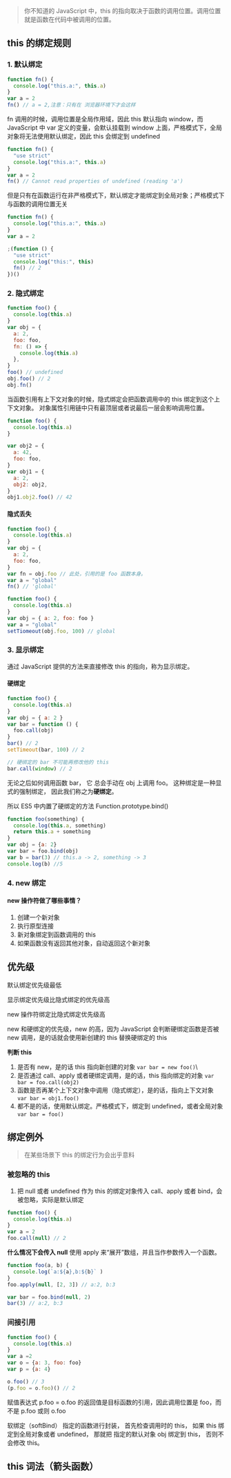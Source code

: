 > 你不知道的 JavaScript 中，this 的指向取决于函数的调用位置。调用位置就是函数在代码中被调用的位置。

## this 的绑定规则

### 1. 默认绑定

```js
function fn() {
  console.log("this.a:", this.a)
}
var a = 2
fn() // a = 2,注意：只有在 浏览器环境下才会这样
```

fn 调用的时候，调用位置是全局作用域，因此 this 默认指向 window，而 JavaScript 中 var 定义的变量，会默认挂载到 window 上面，严格模式下，全局对象将无法使用默认绑定，因此 this 会绑定到 undefined

```js
function fn() {
  "use strict"
  console.log("this.a:", this.a)
}
var a = 2
fn() // Cannot read properties of undefined (reading 'a')
```

但是只有在函数运行在非严格模式下，默认绑定才能绑定到全局对象；严格模式下与函数的调用位置无关

```js
function fn() {
  console.log("this.a:", this.a)
}
var a = 2

;(function () {
  "use strict"
  console.log("this:", this)
  fn() // 2
})()
```

### 2. 隐式绑定

```js
function foo() {
  console.log(this.a)
}
var obj = {
  a: 2,
  foo: foo,
  fn: () => {
    console.log(this.a)
  },
}
foo() // undefined
obj.foo() // 2
obj.fn()
```

当函数引用有上下文对象的时候，隐式绑定会把函数调用中的 this 绑定到这个上下文对象。
对象属性引用链中只有最顶层或者说最后一层会影响调用位置。

```js
function foo() {
  console.log(this.a)
}

var obj2 = {
  a: 42,
  foo: foo,
}
var obj1 = {
  a: 2,
  obj2: obj2,
}
obj1.obj2.foo() // 42
```

#### 隐式丢失

```js
function foo() {
  console.log(this.a)
}
var obj = {
  a: 2,
  foo: foo,
}
var fn = obj.foo // 此处，引用的是 foo 函数本身。
var a = "global"
fn() // 'global'
```

```js
function foo() {
  console.log(this.a)
}
var obj = { a: 2, foo: foo }
var a = "global"
setTiomeout(obj.foo, 100) // global
```

### 3. 显示绑定

通过 JavaScript 提供的方法来直接修改 this 的指向，称为显示绑定。

#### 硬绑定

```js
function foo() {
  console.log(this.a)
}
var obj = { a: 2 }
var bar = function () {
  foo.call(obj)
}
bar() // 2
setTimeout(bar, 100) // 2

// 硬绑定的 bar 不可能再修改他的 this
bar.call(window) // 2
```
无论之后如何调用函数 bar， 它
总会手动在 obj 上调用 foo。 这种绑定是一种显式的强制绑定， 因此我们称之为**硬绑定**。

所以 ES5 中内置了硬绑定的方法 Function.prototype.bind()
```js
function foo(something) {
  console.log(this.a, something)
  return this.a + something
}
var obj = {a: 2}
var bar = foo.bind(obj)
var b = bar(3) // this.a -> 2, something -> 3
console.log(b) //5
```

### 4. new 绑定

#### new 操作符做了哪些事情？
1. 创建一个新对象
2. 执行原型连接
3. 新对象绑定到函数调用的 this
4. 如果函数没有返回其他对象，自动返回这个新对象

## 优先级

默认绑定优先级最低

显示绑定优先级比隐式绑定的优先级高

new 操作符绑定比隐式绑定优先级高

new 和硬绑定的优先级，new 的高，因为 JavaScript 会判断硬绑定函数是否被 new 调用，是的话就会使用新创建的 this 替换硬绑定的 this

**判断 this**
1. 是否有 new，是的话 this 指向新创建的对象 `var bar = new foo()`\
2. 是否通过 call、apply 或者硬绑定调用，是的话，this 指向绑定的对象 `var bar = foo.call(obj2)`
3. 函数是否再某个上下文对象中调用（隐式绑定），是的话，指向上下文对象 `var bar = obj1.foo()`
4. 都不是的话，使用默认绑定。严格模式下，绑定到 undefined，或者全局对象 `var bar = foo()`

## 绑定例外 
> 在某些场景下 this 的绑定行为会出乎意料

### 被忽略的 this
1. 把 null 或者 undefined 作为 this 的绑定对象传入 call、apply 或者 bind，会被忽略，实际是默认绑定
```js
function foo() {
  console.log(this.a)
}
var a = 2
foo.call(null) // 2
``` 
**什么情况下会传入 null**
使用 apply 来“展开”数组，并且当作参数传入一个函数。
```js
function foo(a, b) {
  console.log(`a:${a},b:${b}` )
}
foo.apply(null, [2, 3]) // a:2, b:3

var bar = foo.bind(null, 2)
bar(3) // a:2, b:3
```

### 间接引用
```js
function foo() {
  console.log(this.a)
}
var a =2
var o = {a: 3, foo: foo}
var p = {a: 4}

o.foo() // 3
(p.foo = o.foo)() // 2
```
赋值表达式 p.foo = o.foo 的返回值是目标函数的引用，因此调用位置是 foo，而不是 p.foo 或则 o.foo

软绑定（softBind）
指定的函数进行封装， 首先检查调用时的 this， 如果 this 绑定到全局对象或者 undefined， 那就把
指定的默认对象 obj 绑定到 this， 否则不会修改 this。 

## this 词法（箭头函数）
